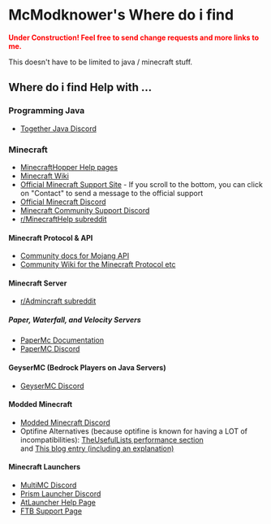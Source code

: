 # McModknower's Where do i find

<b style="align-self: center; color: red;">Under Construction! Feel free to send change requests and more links to me.</b>

This doesn't have to be limited to java / minecraft stuff.

## Where do i find Help with ...

### Programming Java
- [Together Java Discord](https://discord.gg/GzvQjhv)

### Minecraft
- [MinecraftHopper Help pages](https://minecrafthopper.net/)
- [Minecraft Wiki](https://minecraft.fandom.com/wiki/Minecraft_Wiki)
- [Official Minecraft Support Site](https://help.minecraft.net/) - If you scroll to the bottom, you can click on "Contact" to send a message to the official support
- [Official Minecraft Discord](https://discordapp.com/invite/minecraft)
- [Minecraft Community Support Discord](https://discord.gg/58Sxm23)
- [r/MinecraftHelp subreddit](https://www.reddit.com/r/MinecraftHelp/)

#### Minecraft Protocol & API
- [Community docs for Mojang API](https://mojang-api-docs.netlify.app/)
- [Community Wiki for the Minecraft Protocol etc](https://wiki.vg/Main_Page)

#### Minecraft Server
- [r/Admincraft subreddit](https://www.reddit.com/r/admincraft/)

##### Paper, Waterfall, and Velocity Servers
- [PaperMc Documentation](https://docs.papermc.io/)
- [PaperMC Discord](https://discord.gg/papermc)

#### GeyserMC (Bedrock Players on Java Servers)
- [GeyserMC Discord](https://discord.gg/geysermc)

#### Modded Minecraft
- [Modded Minecraft Discord](https://discord.gg/moddedmc/)
- Optifine Alternatives (because optifine is known for having a LOT of incompatibilities): [TheUsefulLists performance section](https://github.com/TheUsefulLists/UsefulMods/tree/main/Performance)  
  and [This blog entry (including an explanation)](https://github.com/Matyrobbrt/minecraftforge-blog/blob/optifine-yay/content/personal/matyrobbrt/optifine-alternatives.md)

#### Minecraft Launchers
- [MultiMC Discord](https://discord.gg/multimc)
- [Prism Launcher Discord](https://discord.gg/prismlauncher)
- [AtLauncher Help Page](https://atlauncher.com/help)
- [FTB Support Page](https://feed-the-beast.com/support)
